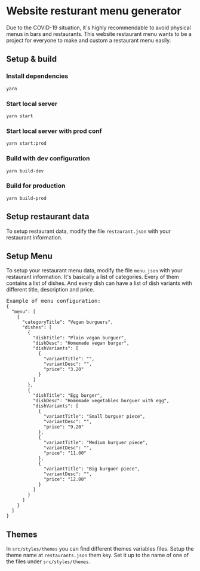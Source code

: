 # Website resturant menu generator

Due to the COVID-19 situation, it´s highly recommendable to avoid physical menus in bars and restaurants. 
This website restaurant menu wants to be a project for everyone to make and custom a restaurant menu easily.

## Setup & build
### Install dependencies 
`yarn`
### Start local server
`yarn start`
### Start local server with prod conf
`yarn start:prod`
### Build with dev configuration
`yarn build-dev`
### Build for production
`yarn build-prod`

## Setup restaurant data
To setup restaurant data, modify the file `restaurant.json` with your restaurant information.

## Setup Menu
To setup your restaurant menu data, modify the file `menu.json` with your restaurant information.
It's basically a list of categories. Every of them contains a list of dishes. And every dish can have a list of dish variants with different title, description and price.

<pre>
Example of menu configuration:
<code>{
  "menu": [
    {
      "categoryTitle": "Vegan burguers",
      "dishes": [
        {
          "dishTitle": "Plain vegan burguer",
          "dishDesc": "Homemade vegan burger",
          "dishVariants": [
            {
              "variantTitle": "",
              "variantDesc": "",
              "price": "3.20"
            }
          ]
        },
        {
          "dishTitle": "Egg burger",
          "dishDesc": "Homemade vegetables burguer with egg",
          "dishVariants": [
            {
              "variantTitle": "Small burguer piece",
              "variantDesc": "",
              "price": "9.20"
            },
            {
              "variantTitle": "Medium burguer piece",
              "variantDesc": "",
              "price": "11.00"
            },
            {
              "variantTitle": "Big burguer piece",
              "variantDesc": "",
              "price": "12.00"
            }
          ]
        }
      ]
    }
  ]
}</code>
</pre>

## Themes
In `src/styles/themes` you can find different themes variables files.
Setup the theme name at `restaurants.json` them key. Set it up to the name of one of the files under `src/styles/themes`.